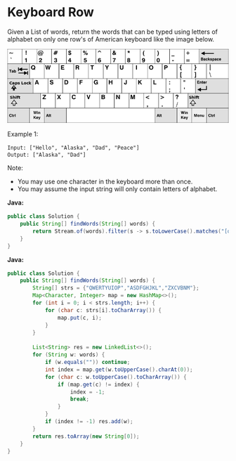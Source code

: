# Keyboard Row

Given a List of words, return the words that can be typed using letters of alphabet on only one row's of American keyboard like the image below.

![](KeyboardRow.png)

Example 1:

    Input: ["Hello", "Alaska", "Dad", "Peace"]
    Output: ["Alaska", "Dad"]

Note:

- You may use one character in the keyboard more than once.
- You may assume the input string will only contain letters of alphabet.

**Java:**
```java
public class Solution {
    public String[] findWords(String[] words) {
        return Stream.of(words).filter(s -> s.toLowerCase().matches("[qwertyuiop]*|[asdfghjkl]*|[zxcvbnm]*")).toArray(String[]::new);
    }
}
```

**Java:**
```java
public class Solution {
    public String[] findWords(String[] words) {
        String[] strs = {"QWERTYUIOP","ASDFGHJKL","ZXCVBNM"};
        Map<Character, Integer> map = new HashMap<>();
        for (int i = 0; i < strs.length; i++) {
            for (char c: strs[i].toCharArray()) {
                map.put(c, i);
            }
        }

        List<String> res = new LinkedList<>();
        for (String w: words) {
            if (w.equals("")) continue;
            int index = map.get(w.toUpperCase().charAt(0));
            for (char c: w.toUpperCase().toCharArray()) {
                if (map.get(c) != index) {
                    index = -1;
                    break;
                }
            }
            if (index != -1) res.add(w);
        }
        return res.toArray(new String[0]);
    }
}
```
